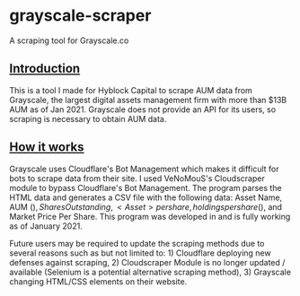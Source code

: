 # grayscale-scraper
A scraping tool for Grayscale.co




<h2><u><b>Introduction</b></u></h2>

This is a tool I made for Hyblock Capital to scrape AUM data from Grayscale, the largest digital assets management firm with more than $13B AUM as of Jan 2021.
Grayscale does not provide an API for its users, so scraping is necessary to obtain AUM data.




<h2><u><b>How it works</b></u></h2>

Grayscale uses Cloudflare's Bot Management which makes it difficult for bots to scrape data from their site. I used VeNoMouS's Cloudscraper module to bypass Cloudflare's Bot Management. The program parses the HTML data and generates a CSV file with the following data: Asset Name, AUM ($), Shares Outstanding, <Asset> per share, holdings per share ($), and Market Price Per Share. This program was developed in and is fully working as of January 2021. 
  
Future users may be required to update the scraping methods due to several reasons such as but not limited to: 1) Cloudflare deploying new defenses against scraping, 2) Cloudscraper Module is no longer updated / available (Selenium is a potential alternative scraping method), 3) Grayscale changing HTML/CSS elements on their website.
